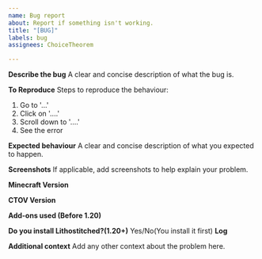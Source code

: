 ```yaml
---
name: Bug report
about: Report if something isn't working.
title: "[BUG]"
labels: bug
assignees: ChoiceTheorem

---
```


**Describe the bug**
A clear and concise description of what the bug is.

**To Reproduce**
Steps to reproduce the behaviour:
1. Go to '...'
2. Click on '....'
3. Scroll down to '....'
4. See the error

**Expected behaviour**
A clear and concise description of what you expected to happen.

**Screenshots**
If applicable, add screenshots to help explain your problem.

**Minecraft Version**

**CTOV Version**

**Add-ons used (Before 1.20)**

**Do you install Lithostitched?(1.20+)**
Yes/No(You install it first)
**Log**

**Additional context**
Add any other context about the problem here.
